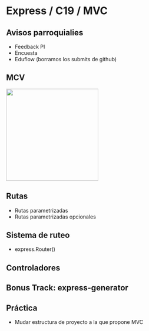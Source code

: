 # Express / C19 / MVC

## Avisos parroquialies

- Feedback PI
- Encuesta
- Eduflow (borramos los submits de github)

## MCV

<img src="https://media.giphy.com/media/XMgCFjsCSARxK/giphy.gif" width="250" />

## Rutas

- Rutas parametrizadas
- Rutas parametrizadas opcionales

## Sistema de ruteo

- express.Router()

## Controladores

## Bonus Track: express-generator

## Práctica

- Mudar estructura de proyecto a la que propone MVC